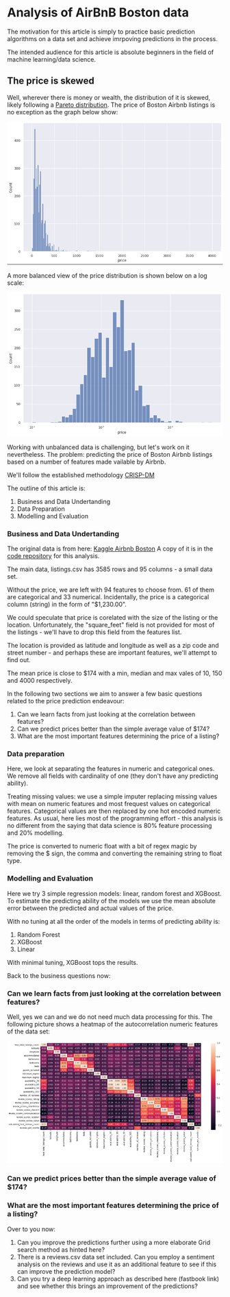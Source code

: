 # Analysis of AirBnB Boston data

The motivation for this article is simply to practice basic prediction algorithms on a data set and achieve imrpoving predictions in the process.

The intended audience for this article is absolute beginners in the field of machine learning/data science.

## The price is skewed
Well, wherever there is money or wealth, the distribution of it is skewed, likely following a [Pareto distribution](https://en.wikipedia.org/wiki/Pareto_distribution). The price of Boston Airbnb listings is no exception as the graph below show:

![Hist](hist.png)

A more balanced view of the price distribution is shown below on a log scale:

![Log_hist](log_hist.png)

Working with unbalanced data is challenging, but let's work on it nevertheless. The problem: predicting the price of Boston Airbnb listings based on a number of features made vailable by Airbnb.



We'll follow the established methodology [CRISP-DM](https://en.wikipedia.org/wiki/Cross-industry_standard_process_for_data_mining)

The outline of this article is:

1. Business and Data Undertanding
2. Data Preparation
3. Modelling and Evaluation

### Business and Data Undertanding

The original data is from here: [Kaggle Airbnb Boston](https://www.kaggle.com/airbnb/boston)
A copy of it is in the [code repository](https://github.com/cmageanu/abnb_boston) for this analysis.

The main data, listings.csv has 3585 rows and 95 columns - a small data set.

Without the price, we are left with 94 features to choose from. 61 of them are categorical and 33 numerical. Incidentally, the price is a categorical column (string) in the form of "$1,230.00".

We could speculate that price is corelated with the size of the listing or the location. Unfortunately, the "square_feet" field is not provided for most of the listings - we'll have to drop this field from the features list.

The location is provided as latitude and longitude as well as a zip code and street number - and perhaps these are important features, we'll attempt to find out.

The mean price is close to $174 with a min, median and max vales of 10, 150 and 4000 respectively.

In the following two sections we aim to answer a few basic questions related to the price prediction endeavour:

1. Can we learn facts from just looking at the correlation between features?
2. Can we predict prices better than the simple average value of $174?
3. What are the most important features determining the price of a listing?


### Data preparation

Here, we look at separating the features in numeric and categorical ones. We remove all fields with cardinality of one (they don't have any predicting ability).

Treating missing values: we use a simple imputer replacing missing values with mean on numeric features and most frequest values on categorical features. Categorical values are then replaced by one hot encoded numeric features. As usual, here lies most of the programming effort - this analysis is no different from the saying that data science is 80% feature processing and 20% modelling.

The price is converted to numeric float with a bit of regex magic by removing the $ sign, the comma and converting the remaining string to float type.

### Modelling and Evaluation

Here we try 3 simple regression models: linear, random forest and XGBoost. To estimate the predicting ability of the models we use the mean absolute error between the predicted and actual values of the price.

With no tuning at all the order of the models in terms of predicting ability is:

1. Random Forest
2. XGBoost
3. Linear

With minimal tuning, XGBoost tops the results.

Back to the business questions now:

### Can we learn facts from just looking at the correlation between features?

Well, yes we can and we do not need much data processing for this. The following picture shows a heatmap of the autocorrelation numeric features of the data set:

![Corr_heatmap](corr_heatmap.png)

### Can we predict prices better than the simple average value of $174?
### What are the most important features determining the price of a listing?



Over to you now:

1. Can you improve the predictions further using a more elaborate Grid search method as hinted here?
2. There is a reviews.csv data set included. Can you employ a sentiment analysis on the reviews and use it as an additional feature to see if this can improve the prediction model?
3. Can you try a deep learning approach as described here (fastbook link) and see whether this brings an improvement of the predictions?

